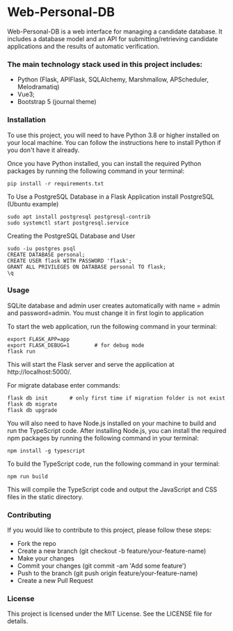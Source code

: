 # Web-Personal-DB

Web-Personal-DB is a web interface for managing a candidate database. It includes a database model and an API for submitting/retrieving candidate applications and the results of automatic verification.

### The main technology stack used in this project includes:

- Python (Flask, APIFlask, SQLAlchemy, Marshmallow, APScheduler, Melodramatiq)
- Vue3;
- Bootstrap 5 (journal theme)

### Installation
To use this project, you will need to have Python 3.8 or higher installed on your local machine. You can follow the instructions here to install Python if you don't have it already.

Once you have Python installed, you can install the required Python packages by running the following command in your terminal:
```
pip install -r requirements.txt
```

To Use a PostgreSQL Database in a Flask Application install PostgreSQL (Ubuntu example)
```
sudo apt install postgresql postgresql-contrib
sudo systemctl start postgresql.service
```
Creating the PostgreSQL Database and User
```
sudo -iu postgres psql
CREATE DATABASE personal;
CREATE USER flask WITH PASSWORD 'flask';
GRANT ALL PRIVILEGES ON DATABASE personal TO flask;
\q
```

### Usage

SQLite database and admin user creates automatically with name = admin and password=admin.
You must change it in first login to application

To start the web application, run the following command in your terminal:
```
export FLASK_APP=app
export FLASK_DEBUG=1        # for debug mode
flask run
```

This will start the Flask server and serve the application at http://localhost:5000/.

For migrate database enter commands:
```
flask db init       # only first time if migration folder is not exist
flask db migrate
flask db upgrade
```

You will also need to have Node.js installed on your machine to build and run the TypeScript code.
After installing Node.js, you can install the required npm packages by running the following command in your terminal:
```
npm install -g typescript
```
To build the TypeScript code, run the following command in your terminal:
```
npm run build
```
This will compile the TypeScript code and output the JavaScript and CSS files in the static directory.

### Contributing
If you would like to contribute to this project, please follow these steps:

- Fork the repo
- Create a new branch (git checkout -b feature/your-feature-name)
- Make your changes
- Commit your changes (git commit -am 'Add some feature')
- Push to the branch (git push origin feature/your-feature-name)
- Create a new Pull Request

### License
This project is licensed under the MIT License. See the LICENSE file for details.